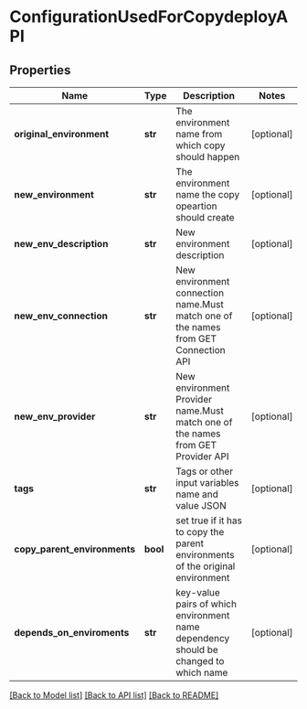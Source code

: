 # ConfigurationUsedForCopydeployAPI

## Properties
Name | Type | Description | Notes
------------ | ------------- | ------------- | -------------
**original_environment** | **str** | The environment name from which copy should happen | [optional] 
**new_environment** | **str** | The environment name the copy opeartion should create | [optional] 
**new_env_description** | **str** | New environment description | [optional] 
**new_env_connection** | **str** | New environment connection name.Must match one of the names from GET Connection API | [optional] 
**new_env_provider** | **str** | New environment Provider name.Must match one of the names from GET Provider API | [optional] 
**tags** | **str** | Tags or other input variables name and value JSON | [optional] 
**copy_parent_environments** | **bool** | set true if it has to copy the parent environments of the original environment | [optional] 
**depends_on_enviroments** | **str** | key-value pairs of which environment name dependency should be changed to which name | [optional] 

[[Back to Model list]](../README.md#documentation-for-models) [[Back to API list]](../README.md#documentation-for-api-endpoints) [[Back to README]](../README.md)


